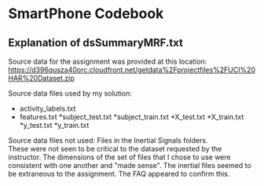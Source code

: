 # SmartPhone Codebook
## Explanation of dsSummaryMRF.txt
Source data for the assignment was provided at this location:
 https://d396qusza40orc.cloudfront.net/getdata%2Fprojectfiles%2FUCI%20HAR%20Dataset.zip 

Source data files used by my solution:
* activity_labels.txt 
* features.txt
*subject_test.txt
*subject_train.txt
*X_test.txt
*X_train.txt
*y_test.txt 
*y_train.txt

 Source data files not used: Files in the Inertial Signals folders.  
 These were not seen to be critical to the dataset requested by the instructor. The dimensions
 of the set of files that I chose to use were consistent with one another and "made sense". 
 The inertial files seemed to be extraneous to the assignment. The FAQ appeared to confirm this.

